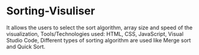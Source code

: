 # Sorting-Visuliser
It allows the users to select the sort algorithm, array size and speed of the visualization, Tools/Technologies used:  HTML, CSS, JavaScript, Visual Studio Code, Different types of sorting algorithm are used like Merge sort  and  Quick Sort.
